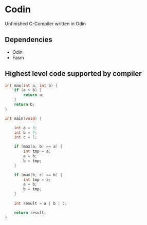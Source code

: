# Codin

Unfinished C-Compiler written in Odin

## Dependencies
- Odin
- Fasm

## Highest level code supported by compiler
```c
int max(int a, int b) {
    if (a > b) {
        return a;
    } 
    return b;
}

int main(void) {

    int a = 3;
    int b = 7;
    int c = 1;

    if (max(a, b) == a) {
        int tmp = a;
        a = b;
        b = tmp;
    }

    if (max(b, c) == b) {
        int tmp = a;
        a = b;
        b = tmp;
    }
    
    int result = a | b | c;

    return result;
}
```
